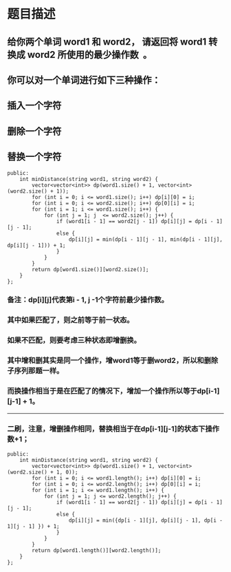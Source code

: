 # 题目描述
## 给你两个单词 word1 和 word2， 请返回将 word1 转换成 word2 所使用的最少操作数  。
## 你可以对一个单词进行如下三种操作：
## 插入一个字符
## 删除一个字符
## 替换一个字符
```class Solution {
public:
    int minDistance(string word1, string word2) {
        vector<vector<int>> dp(word1.size() + 1, vector<int>(word2.size() + 1));
        for (int i = 0; i <= word1.size(); i++) dp[i][0] = i;
        for (int i = 0; i <= word2.size(); i++) dp[0][i] = i;
        for (int i = 1; i <= word1.size(); i++) {
            for (int j = 1; j  <= word2.size(); j++) {
                if (word1[i - 1] == word2[j - 1]) dp[i][j] = dp[i - 1][j - 1];
                else {
                    dp[i][j] = min(dp[i - 1][j - 1], min(dp[i - 1][j], dp[i][j - 1])) + 1;
                }
            }
        }
        return dp[word1.size()][word2.size()];
    }
};
```
### **备注**：dp[i][j]代表第i - 1, j -1个字符前最少操作数。
### 其中如果匹配了，则之前等于前一状态。
### 如果不匹配，则要考虑三种状态即增删换。
### 其中增和删其实是同一个操作，增word1等于删word2，所以和删除子序列那题一样。
### 而换操作相当于是在匹配了的情况下，增加一个操作所以等于dp[i-1][j-1] + 1。
***
### 二刷，注意，增删操作相同，替换相当于在dp[i-1][j-1]的状态下操作数+1；
```class Solution {
public:
    int minDistance(string word1, string word2) {
        vector<vector<int>> dp(word1.size() + 1, vector<int>(word2.size() + 1, 0));
        for (int i = 0; i <= word1.length(); i++) dp[i][0] = i;
        for (int i = 0; i <= word2.length(); i++) dp[0][i] = i;
        for (int i = 1; i <= word1.length(); i++) {
            for (int j = 1; j <= word2.length(); j++) {
                if (word1[i - 1] == word2[j - 1]) dp[i][j] = dp[i - 1][j - 1];
                else {
                    dp[i][j] = min({dp[i - 1][j], dp[i][j - 1], dp[i - 1][j - 1] }) + 1;
                }
            }
        }
        return dp[word1.length()][word2.length()];
    }
};
```